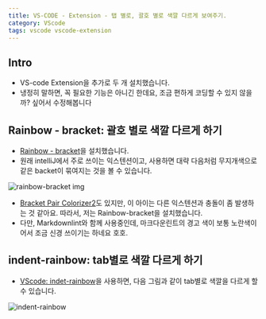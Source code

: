 ```yaml
---
title: VS-CODE - Extension - 탭 별로, 괄호 별로 색깔 다르게 보여주기.
category: VScode
tags: vscode vscode-extension
---
```


## Intro

- VS-code Extension을 추가로 두 개 설치했습니다.
- 냉정히 말하면, 꼭 필요한 기능은 아니긴 한데요, 조금 편하게 코딩할 수 있지 않을까? 싶어서 수정해봅니다

## Rainbow - bracket: 괄호 별로 색깔 다르게 하기

- [Rainbow - bracket](https://marketplace.visualstudio.com/items?itemName=2gua.rainbow-brackets)을 설치했습니다.
- 원래 intelliJ에서 주로 쓰이는 익스텐션이고, 사용하면 대략 다음처럼 무지개색으로 같은 backet이 묶여지는 것을 볼 수 있습니다.

![rainbow-bracket img](https://nesoy.github.io/assets/posts/20180328/13.png)

- [Bracket Pair Colorizer2](https://marketplace.visualstudio.com/items?itemName=CoenraadS.bracket-pair-colorizer-2)도 있지만, 이 아이는 다른 익스텐션과 충돌이 좀 발생하는 것 같아요. 따라서, 저는 Rainbow-bracket을 설치했습니다. 
- 다만, Markdownlint와 함께 사용중인데, 마크다운린트의 경고 색이 보통 노란색이어서 조금 신경 쓰이기는 하네요 호호.

## indent-rainbow: tab별로 색깔 다르게 하기

- [VScode: indet-rainbow](https://marketplace.visualstudio.com/items?itemName=oderwat.indent-rainbow)을 사용하면, 다음 그림과 같이 tab별로 색깔을 다르게 할 수 있습니다.

![indent-rainbow](https://ihatetomatoes.net/wp-content/uploads/2018/07/img_indent-rainbow-default.png)

